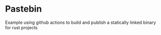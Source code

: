 # Pastebin

Example using github actions to build and publish a statically linked binary for rust projects

